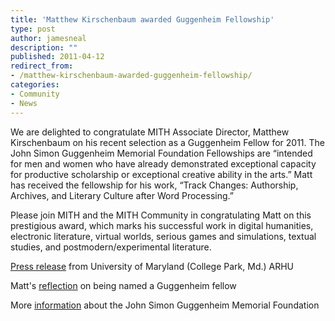 ```yaml
---
title: 'Matthew Kirschenbaum awarded Guggenheim Fellowship'
type: post
author: jamesneal
description: ""
published: 2011-04-12
redirect_from: 
- /matthew-kirschenbaum-awarded-guggenheim-fellowship/
categories:
- Community
- News
---
```

We are delighted to congratulate MITH Associate Director, Matthew Kirschenbaum on his recent selection as a Guggenheim Fellow for 2011. The John Simon Guggenheim Memorial Foundation Fellowships are “intended for men and women who have already demonstrated exceptional capacity for productive scholarship or exceptional creative ability in the arts.” Matt has received the fellowship for his work, “Track Changes: Authorship, Archives, and Literary Culture after Word Processing.”

Please join MITH and the MITH Community in congratulating Matt on this prestigious award, which marks his successful work in digital humanities, electronic literature, virtual worlds, serious games and simulations, textual studies, and postmodern/experimental literature.

[Press release](http://www.arhu.umd.edu/news/two-umd-profs-named-guggenheim-fellows) from University of Maryland (College Park, Md.) ARHU

Matt's [reflection](http://mkirschenbaum.wordpress.com/2011/04/10/track-changes/) on being named a Guggenheim fellow

More [information](http://www.gf.org/) about the John Simon Guggenheim Memorial Foundation
